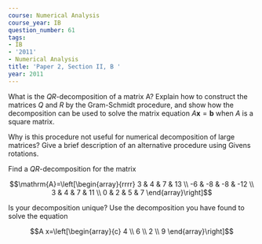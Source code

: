 ```yaml
---
course: Numerical Analysis
course_year: IB
question_number: 61
tags:
- IB
- '2011'
- Numerical Analysis
title: 'Paper 2, Section II, B '
year: 2011
---
```




What is the $Q R$-decomposition of a matrix A? Explain how to construct the matrices $Q$ and $R$ by the Gram-Schmidt procedure, and show how the decomposition can be used to solve the matrix equation $A \mathbf{x}=\mathbf{b}$ when $A$ is a square matrix.

Why is this procedure not useful for numerical decomposition of large matrices? Give a brief description of an alternative procedure using Givens rotations.

Find a $Q R$-decomposition for the matrix

$$\mathrm{A}=\left[\begin{array}{rrrr}
3 & 4 & 7 & 13 \\
-6 & -8 & -8 & -12 \\
3 & 4 & 7 & 11 \\
0 & 2 & 5 & 7
\end{array}\right]$$

Is your decomposition unique? Use the decomposition you have found to solve the equation

$$A x=\left[\begin{array}{c}
4 \\
6 \\
2 \\
9
\end{array}\right]$$